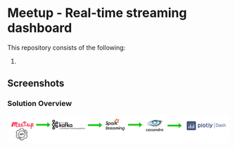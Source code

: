# Meetup - Real-time streaming dashboard

This repository consists of the following:

1. 

## Screenshots

### Solution Overview
![Solution](images/solution_overview.png?raw=true)

